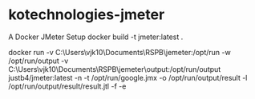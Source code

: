 # kotechnologies-jmeter
A Docker JMeter Setup
docker build -t jmeter:latest .

docker run -v C:\Users\vjk10\Documents\RSPB\jemeter:/opt/run -w /opt/run/output  -v C:\Users\vjk10\Documents\RSPB\jemeter\output:/opt/run/output justb4/jmeter:latest   -n -t /opt/run/google.jmx -o /opt/run/output/result -l /opt/run/output/result/result.jtl -f -e
